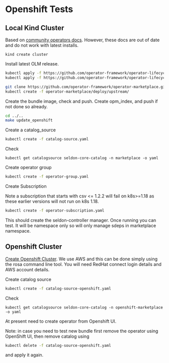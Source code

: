 # Openshift Tests

## Local Kind Cluster

Based on [community operators docs](https://github.com/operator-framework/community-operators/blob/master/docs/testing-operators.md#testing-operator-deployment-on-kubernetes). However, these docs are out of date and do not work with latest installs.

```
kind create cluster
```

Install latest OLM release.

```bash
kubectl apply -f https://github.com/operator-framework/operator-lifecycle-manager/releases/download/0.16.1/crds.yaml
kubectl apply -f https://github.com/operator-framework/operator-lifecycle-manager/releases/download/0.16.1/olm.yaml
```


```bash
git clone https://github.com/operator-framework/operator-marketplace.git
kubectl create -f operator-marketplace/deploy/upstream/
```

Create the bundle image, check and push. Create opm_index, and push if not done so already.

```bash
cd ../..
make update_openshift
```

Create a catalog_source

```bash
kubectl create -f catalog-source.yaml
```

Check

```
kubectl get catalogsource seldon-core-catalog -n marketplace -o yaml
```

Create operator group

```bash
kubectl create -f operator-group.yaml
```

Create Subscription

Note a subscription that starts with csv <= 1.2.2 will fail on k8s>=1.18 as these earlier versions will not run on k8s 1.18.


```bash
kubectl create -f operator-subscription.yaml
```

This should create the seldon-controller manager. Once running you can test. It will be namespace only so will only manage sdeps in marketplace namespace.


## Openshift Cluster

[Create Openshift Cluster](https://cloud.redhat.com/openshift/). We use AWS and this can be done simply using the rosa command line tool. You will need RedHat connect login details and AWS account details.

Create catalog source

```bash
kubectl create -f catalog-source-openshift.yaml
```

Check

```
kubectl get catalogsource seldon-core-catalog -n openshift-marketplace -o yaml
```

At present need to create operator from Openshift UI.

Note: in case you need to test new bundle first remove the operator using OpenShift UI, then remove catalog using

```bash
kubectl delete -f catalog-source-openshift.yaml
```

and apply it again.
